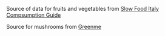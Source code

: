 Source of data for fruits and vegetables from [Slow Food Italy](https://www.slowfood.it/guide-al-consumo/) [Compsumption Guide](https://www.slowfood.it/wp-content/uploads/blu_facebook_uploads/2014/09/ita_guida_consumo_b.pdf)

Source for mushrooms from [Greenme](https://www.greenme.it/salute-e-alimentazione/mangiare-sostenibile/funghi-stagionalita/)
